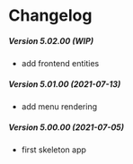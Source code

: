 Changelog
=========

##### Version 5.02.00 (WIP)
 * add frontend entities

##### Version 5.01.00 (2021-07-13)
 * add menu rendering

##### Version 5.00.00 (2021-07-05)
 * first skeleton app
